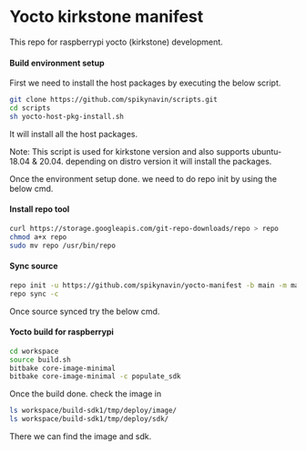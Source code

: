 # Yocto kirkstone manifest

This repo for raspberrypi yocto (kirkstone) development.

#### Build environment setup

First we need to install the host packages by executing the below script.

```bash
git clone https://github.com/spikynavin/scripts.git
cd scripts
sh yocto-host-pkg-install.sh
```
It will install all the host packages.

Note: This script is used for kirkstone version and also supports ubuntu-18.04 & 20.04. depending on distro version it  will install the packages.

Once the environment setup done. we need to do repo init by using the below cmd.

#### Install repo tool
```bash
curl https://storage.googleapis.com/git-repo-downloads/repo > repo
chmod a+x repo
sudo mv repo /usr/bin/repo
```
#### Sync source
```bash
repo init -u https://github.com/spikynavin/yocto-manifest -b main -m manifest-raspberrypi.xml --repo-url=https://gerrit.googlesource.com/git-repo --repo-branch=stable --no-repo-verify
repo sync -c
```
Once source synced try the below cmd.

#### Yocto build for raspberrypi
```bash
cd workspace
source build.sh
bitbake core-image-minimal
bitbake core-image-minimal -c populate_sdk
```
Once the build done. check the image in
```bash
ls workspace/build-sdk1/tmp/deploy/image/
ls workspace/build-sdk1/tmp/deploy/sdk/
```
There we can find the image and sdk.

